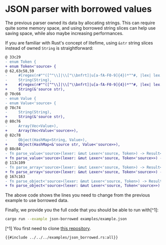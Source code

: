 # JSON parser with borrowed values

The previous parser owned its data by allocating strings. This can require quite
some memory space, and using borrowed string slices can help use saving space, while
also maybe increasing performances.

If you are familiar with Rust's concept of litefime,
using `&str` string slices instead of owned `String`
is straightforward:

```diff
@ 33c29
- enum Token {
+ enum Token<'source> {
@ 62,63c58,59
-     #[regex(r#""([^"\\]|\\["\\bnfrt]|u[a-fA-F0-9]{4})*""#, |lex| lex.slice().to_owned())]
-     String(String),
+     #[regex(r#""([^"\\]|\\["\\bnfrt]|u[a-fA-F0-9]{4})*""#, |lex| lex.slice())]
+     String(&'source str),
@ 70c66
- enum Value {
- enum Value<'source> {
@ 78c74
-     String(String),
+     String(&'source str),
@ 80c76
-     Array(Vec<Value>),
+     Array(Vec<Value<'source>>),
@ 82c78
-     Object(HashMap<String, Value>),
+     Object(HashMap<&'source str, Value<'source>>),
@ 88c84
- fn parse_value<'source>(lexer: &mut Lexer<'source, Token>) -> Result<Value> {
+ fn parse_value<'source>(lexer: &mut Lexer<'source, Token<'source>>) -> Result<Value<'source>> {
@ 113c109
- fn parse_array<'source>(lexer: &mut Lexer<'source, Token>) -> Result<Value> {
+ fn parse_array<'source>(lexer: &mut Lexer<'source, Token<'source>>) -> Result<Value<'source>> {
@ 167c163
- fn parse_object<'source>(lexer: &mut Lexer<'source, Token>) -> Result<Value> {
+ fn parse_object<'source>(lexer: &mut Lexer<'source, Token<'source>>) -> Result<Value<'source>> {
```

The above code shows the lines you need to change from the previous example
to use borrowed data.

Finally, we provide you the full code that you should be able to run with[^1]:
```bash
cargo run --example json-borrowed examples/example.json
```

[^1] You first need to clone [this repository](https://github.com/maciejhirsz/logos).

```rust,no_run,noplayground
{{#include ../../../examples/json_borrowed.rs:all}}
```
